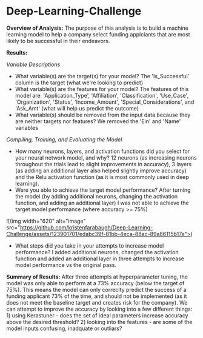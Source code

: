 # Deep-Learning-Challenge

**Overview of Analysis:** 
The purpose of this analysis is to build a machine learning model to help a company select funding applciants that are most likely to be successful in their endeavors.

**Results:**

*Variable Descriptions*
* What variable(s) are the target(s) for your model? The 'Is_Successful' column is the target (what we're looking to predict)
* What variable(s) are the features for your model? The features of this model are: 'Application_Type', 'Affiliation', 'Classification', 'Use_Case', 'Organization', 'Status', 'Income_Amount', 'Special_Considerations', and 'Ask_Amt' (what will help us predict the outcome)
* What variable(s) should be removed from the input data because they are neither targets nor features? We removed the 'Ein' and 'Name' variables

*Compiling, Training, and Evaluating the Model*
* How many neurons, layers, and activation functions did you select for your neural network model, and why? 12 neurons (as increasing neurons throughout the trials lead to slight improvements in accuracy), 3 layers (as adding an additional layer also helped slightly improve accuracy) and the Relu activation function (as it is most commonly used in deep learning).
* Were you able to achieve the target model performance? After turning the model (by adding additional neurons, changing the activation function, and adding an additional layer) I was not able to achieve the target model performance (where accuracy >= 75%)

![(img width="620" alt="image" src="https://github.com/kristenfarabaugh/Deep-Learning-Challenge/assets/123901701/edabc39f-81bb-4eca-88ac-89a86115b17e">)

* What steps did you take in your attempts to increase model performance? I added additional neurons, changed the activation function and added an additional layer in three attempts to increase model performance vs the original pass.

**Summary of Results:**
After three attempts at hyperparameter tuning, the model was only able to perform at a 73% accuracy (below the target of 75%). This means the model can only correclty predict the success of a funding applicant 73% of the time, and should not be implemented (as it does not meet the baseline target and creates risk for the company). We can attempt to improve the accuracy by looking into a few different things: 1) using Kerastuner - does the set of ideal parameters increase accuracy above the desired threshold? 2) looking into the features - are some of the model inputs confusing, inadquate or outliars? 
